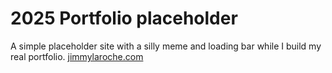 # 2025 Portfolio placeholder
A simple placeholder site with a silly meme and loading bar while I build my real portfolio.
[jimmylaroche.com](https://jimmylaroche.com/)
